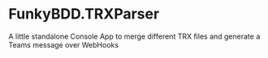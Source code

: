 # FunkyBDD.TRXParser
A little standalone Console App to merge different TRX files and generate a Teams message over WebHooks
